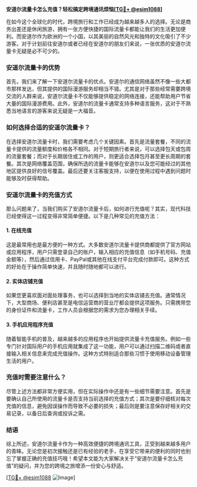 **安道尔流量卡怎么充值？轻松搞定跨境通讯烦恼[[TG💪+ @esim1088](https://t.me/s/esim1088)]**

在如今这个全球化的时代，跨境旅行和工作已经成为越来越多人的选择。无论是商务出差还是休闲旅游，拥有一张方便快捷的国际流量卡都能让我们的生活更加便利。而安道尔作为欧洲的一个小国，以其美丽的自然风光和独特的文化吸引了不少游客。对于计划前往安道尔或者已经在安道尔的朋友们来说，一张优质的安道尔流量卡无疑是必不可少的。

### 安道尔流量卡的优势

首先，我们来了解一下安道尔流量卡的优点。安道尔的通信网络虽然不像一些大都市那样发达，但其提供的国际漫游服务却相当不错。尤其是对于那些经常需要跨境交流的人群来说，安道尔流量卡不仅能够提供稳定的网络连接，还能帮助用户节省大量的国际漫游费用。此外，安道尔的流量卡通常支持多种语言服务，这对于不熟悉当地语言的游客来说无疑是一大福音。

### 如何选择合适的安道尔流量卡？

在选择安道尔流量卡时，我们需要考虑几个关键因素。首先是流量套餐，不同的流量卡提供的流量额度和价格各不相同。对于短期旅行者来说，可以选择包天或包周的流量套餐；而对于长期居住或工作的用户，则更适合选择包月甚至更长周期的套餐。其次是网络覆盖范围，确保所选的流量卡能够在安道尔以及您可能经过的其他地区提供良好的信号覆盖。最后还要关注客服支持，以便在使用过程中遇到问题时能够及时获得帮助。

### 安道尔流量卡的充值方式

那么问题来了，当我们购买了安道尔流量卡后，如何进行充值呢？其实，现代科技已经使得这一过程变得非常简单便捷。以下是几种常见的充值方法：

#### 1. 在线充值
这是最常用也是最方便的一种方式。大多数安道尔流量卡提供商都提供了官方网站或应用程序，用户只需登录自己的账户，输入相应的充值信息（如手机号码、充值金额等），然后通过信用卡、PayPal或其他在线支付平台完成付款即可。这种方式的好处在于操作简单快速，并且随时随地都可以进行。

#### 2. 实体店铺充值
如果您更喜欢面对面处理事务，也可以选择到当地的实体店铺去充值。通常情况下，大型商场、便利店甚至是电信运营商的营业厅都会提供这项服务。只需携带您的身份证件和流量卡，工作人员会根据您的需求为您办理相关手续。

#### 3. 手机应用程序充值
随着智能手机的普及，越来越多的应用程序也开始提供流量卡充值服务。例如一些专门针对国际用户的手机应用就集成了这一功能，用户可以通过扫描二维码或者直接输入相关信息来完成充值操作。这种方式特别适合那些习惯于使用移动设备管理生活的用户。

### 充值时需要注意什么？

尽管上述方法都非常方便实用，但在实际操作中还是有一些细节需要注意。首先是要确认自己所使用的流量卡是否支持当前选择的充值方式；其次是要仔细核对每次充值的信息，避免因误操作而导致不必要的损失；最后则是要注意保存好相关的交易记录，以备日后查询或投诉之需。

### 结语

综上所述，安道尔流量卡作为一种高效便捷的跨境通讯工具，正受到越来越多用户的青睐。无论您是初次接触还是已有经验的老手，在享受它带来的便利的同时也别忘了掌握正确的充值技巧哦！希望本文能为大家解决关于“安道尔流量卡怎么充值”的疑问，并为您的跨境之旅增添一份安心与舒适。

[[TG💪+ @esim1088](https://t.me/s/esim1088) ![Image](https://i.postimg.cc/4NQfJmqS/Snipaste-2025-05-13-00-14-12.png)]